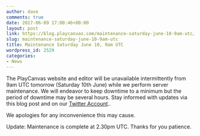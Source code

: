 ```yaml
---
author: dave
comments: true
date: 2017-06-09 17:00:46+00:00
layout: post
link: https://blog.playcanvas.com/maintenance-saturday-june-10-9am-utc/
slug: maintenance-saturday-june-10-9am-utc
title: Maintenance Saturday June 10, 9am UTC
wordpress_id: 2529
categories:
- News
---
```


The PlayCanvas website and editor will be unavailable intermittently from 9am UTC tomorrow (Saturday 10th June) while we perform server maintenance. We will endeavor to keep downtime to a minimum but the period of downtime may be several hours. Stay informed with updates via this blog post and on our [Twitter Account](https://twitter.com/playcanvas)..

We apologies for any inconvenience this may cause.

Update: Maintenance is complete at 2.30pm UTC. Thanks for you patience.



